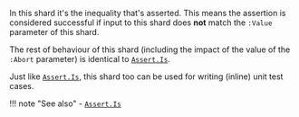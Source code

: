  In this shard it's the inequality that's asserted. This means the assertion is considered successful if input to this shard does **not** match the `:Value` parameter of this shard. 

The rest of behaviour of this shard (including the impact of the value of the `:Abort` parameter) is identical to [`Assert.Is`](../Is).

Just like [`Assert.Is`](../Is), this shard too can be used for writing (inline) unit test cases.

!!! note "See also"
    - [`Assert.Is`](../Is)
